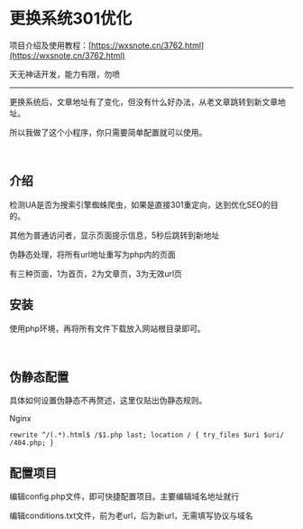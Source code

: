 # 更换系统301优化

项目介绍及使用教程：[https://wxsnote.cn/3762.html](https://wxsnote.cn/3762.html)

天无神话开发，能力有限，勿喷
***

更换系统后，文章地址有了变化，但没有什么好办法，从老文章跳转到新文章地址。

所以我做了这个小程序，你只需要简单配置就可以使用。

<br/>

## 介绍

检测UA是否为搜索引擎蜘蛛爬虫，如果是直接301重定向，达到优化SEO的目的。

其他为普通访问者，显示页面提示信息，5秒后跳转到新地址

伪静态处理，将所有url地址重写为php内的页面

有三种页面，1为首页，2为文章页，3为无效url页

## 安装

使用php环境，再将所有文件下载放入网站根目录即可。

<br/>

## 伪静态配置

具体如何设置伪静态不再赘述，这里仅贴出伪静态规则。

Nginx

`rewrite ^/(.*).html$ /$1.php last;
location / {
try_files $uri $uri/ /404.php;
}`

## 配置项目

编辑config.php文件，即可快捷配置项目。主要编辑域名地址就行

编辑conditions.txt文件，前为老url，后为新url，无需填写协议与域名
